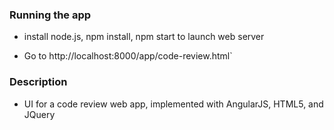 



### Running the app 

* install node.js, npm install, npm start to launch web server

* Go to http://localhost:8000/app/code-review.html` 


### Description

* UI for a code review web app, implemented with AngularJS, HTML5, and JQuery

